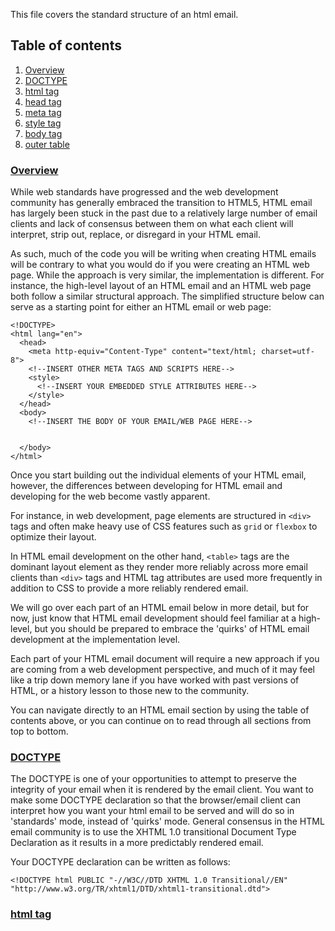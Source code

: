 This file covers the standard structure of an html email.

## Table of contents

1. [Overview](#overview)
2. [DOCTYPE](#doctype)
2. [html tag](#html)
3. [head tag](#head)
3. [meta tag](#meta)
4. [style tag](#style)
5. [body tag](#body)
6. [outer table](#outertable)

### [Overview](#overview)

While web standards have progressed and the web development community has generally embraced the transition to HTML5, HTML email has largely been stuck in the past due to a relatively large number of email clients and lack of consensus between them on what each client will interpret, strip out, replace, or disregard in your HTML email. 

As such, much of the code you will be writing when creating HTML emails will be contrary to what you would do if you were creating an HTML web page. While the approach is very similar, the implementation is different. For instance, the high-level layout of an HTML email and an HTML web page both follow a similar structural approach. The simplified structure below can serve as a starting point for either an HTML email or web page:

    <!DOCTYPE>
    <html lang="en">
      <head>
        <meta http-equiv="Content-Type" content="text/html; charset=utf-8">
        <!--INSERT OTHER META TAGS AND SCRIPTS HERE-->
        <style>
          <!--INSERT YOUR EMBEDDED STYLE ATTRIBUTES HERE-->
        </style>
      </head>
      <body>
        <!--INSERT THE BODY OF YOUR EMAIL/WEB PAGE HERE-->
      
      
      </body>
    </html>

Once you start building out the individual elements of your HTML email, however, the differences between developing for HTML email and developing for the web become vastly apparent. 

For instance, in web development, page elements are structured in `<div>` tags and often make heavy use of CSS features such as `grid` or `flexbox` to optimize their layout. 

In HTML email development on the other hand, `<table>` tags are the dominant layout element as they render more reliably across more email clients than `<div>` tags and HTML tag attributes are used more frequently in addition to CSS to provide a more reliably rendered email.
    
We will go over each part of an HTML email below in more detail, but for now, just know that HTML email development should feel familiar at a high-level, but you should be prepared to embrace the 'quirks' of HTML email development at the implementation level. 

Each part of your HTML email document will require a new approach if you are coming from a web development perspective, and much of it may feel like a trip down memory lane if you have worked with past versions of HTML, or a history lesson to those new to the community.

You can navigate directly to an HTML email section by using the table of contents above, or you can continue on to read through all sections from top to bottom. 

### [DOCTYPE](#doctype)

The DOCTYPE is one of your opportunities to attempt to preserve the integrity of your email when it is rendered by the email client. You want to make some DOCTYPE declaration so that the browser/email client can interpret how you want your html email to be served and will do so in 'standards' mode, instead of 'quirks' mode. General consensus in the HTML email community is to use the XHTML 1.0 transitional Document Type Declaration as it results in a more predictably rendered email. 

Your DOCTYPE declaration can be written as follows: 

`<!DOCTYPE html PUBLIC "-//W3C//DTD XHTML 1.0 Transitional//EN" "http://www.w3.org/TR/xhtml1/DTD/xhtml1-transitional.dtd">`

### [html tag](#html)


